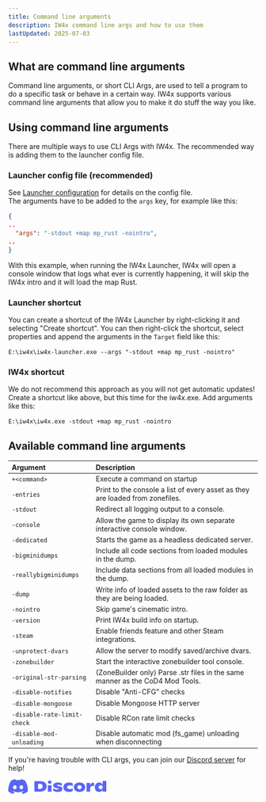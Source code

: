 ```yaml
---
title: Command line arguments
description: IW4x command line args and how to use them
lastUpdated: 2025-07-03
---
```


## What are command line arguments

Command line arguments, or short CLI Args, are used to tell a program to do a specific task or behave in a certain way. IW4x supports various command line arguments that allow you to make it do stuff the way you like.

## Using command line arguments

There are multiple ways to use CLI Args with IW4x. The recommended way is adding them to the launcher config file.

### Launcher config file (recommended)

See [Launcher configuration](/guides/launcher-config/) for details on the config file.  
The arguments have to be added to the `args` key, for example like this:

```json
{
..
  "args": "-stdout +map mp_rust -nointro",
..
}
```

With this example, when running the IW4x Launcher, IW4x will open a console window that logs what ever is currently happening, it will skip the IW4x intro and it will load the map Rust.

### Launcher shortcut

You can create a shortcut of the IW4x Launcher by right-clicking it and selecting "Create shortcut". You can then right-click the shortcut, select properties and append the arguments in the `Target` field like this:

```
E:\iw4x\iw4x-launcher.exe --args "-stdout +map mp_rust -nointro"
```

### IW4x shortcut

We do not recommend this approach as you will not get automatic updates!
Create a shortcut like above, but this time for the iw4x.exe. Add arguments like this:

```
E:\iw4x\iw4x.exe -stdout +map mp_rust -nointro
```

## Available command line arguments

| Argument                    | Description                                    |
|:----------------------------|:-----------------------------------------------|
| `+<command>`                | Execute a command on startup |
| `-entries`                  | Print to the console a list of every asset as they are loaded from zonefiles. |
| `-stdout`                   | Redirect all logging output to a console. |
| `-console`                  | Allow the game to display its own separate interactive console window. |
| `-dedicated`                | Starts the game as a headless dedicated server. |
| `-bigminidumps`             | Include all code sections from loaded modules in the dump. |
| `-reallybigminidumps`       | Include data sections from all loaded modules in the dump. |
| `-dump`                     | Write info of loaded assets to the raw folder as they are being loaded. |
| `-nointro`                  | Skip game's cinematic intro.                   |
| `-version`                  | Print IW4x build info on startup.              |
| `-steam`                    | Enable friends feature and other Steam integrations. |
| `-unprotect-dvars`          | Allow the server to modify saved/archive dvars. |
| `-zonebuilder`              | Start the interactive zonebuilder tool console. |
| `-original-str-parsing`     | (ZoneBuilder only) Parse .str files in the same manner as the CoD4 Mod Tools. |
| `-disable-notifies`         | Disable "Anti-CFG" checks |
| `-disable-mongoose`         | Disable Mongoose HTTP server |
| `-disable-rate-limit-check` | Disable RCon rate limit checks |
| `-disable-mod-unloading`    | Disable automatic mod (fs_game) unloading when disconnecting |

If you're having trouble with CLI args, you can join our [Discord server](https://discord.com/invite/pV2qJscTXf) for help!

[![Discord Server](../../../assets/img/common/discord.png)](https://discord.com/invite/pV2qJscTXf) 